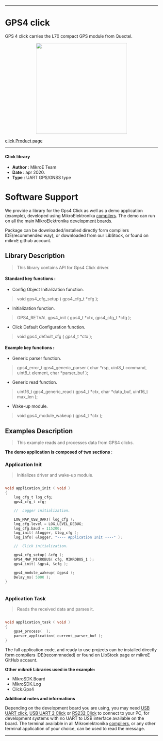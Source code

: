  
---
# GPS4 click

GPS 4 click carries the L70 compact GPS module from Quectel. 

<p align="center">
  <img src="https://download.mikroe.com/images/click_for_ide/gps4_click.png" height=300px>
</p>

[click Product page](<https://www.mikroe.com/gps-4-click>)

---


#### Click library 

- **Author**        : MikroE Team
- **Date**          : apr 2020.
- **Type**          : UART GPS/GNSS type


# Software Support

We provide a library for the Gps4 Click 
as well as a demo application (example), developed using MikroElektronika 
[compilers](https://shop.mikroe.com/compilers). 
The demo can run on all the main MikroElektronika [development boards](https://shop.mikroe.com/development-boards).

Package can be downloaded/installed directly form compilers IDE(recommended way), or downloaded from our LibStock, or found on mikroE github account. 

## Library Description

> This library contains API for Gps4 Click driver.

#### Standard key functions :

- Config Object Initialization function.
> void gps4_cfg_setup ( gps4_cfg_t *cfg ); 
 
- Initialization function.
> GPS4_RETVAL gps4_init ( gps4_t *ctx, gps4_cfg_t *cfg );

- Click Default Configuration function.
> void gps4_default_cfg ( gps4_t *ctx );


#### Example key functions :

- Generic parser function.
> gps4_error_t gps4_generic_parser ( char *rsp,  uint8_t command, uint8_t element, char *parser_buf );
 
- Generic read function.
> uint16_t gps4_generic_read ( gps4_t *ctx, char *data_buf, uint16_t max_len );

- Wake-up module.
> void gps4_module_wakeup ( gps4_t *ctx );

## Examples Description

> This example reads and processes data from GPS4 clicks.

**The demo application is composed of two sections :**

### Application Init 

> Initializes driver and wake-up module.

```c

void application_init ( void )
{
    log_cfg_t log_cfg;
    gps4_cfg_t cfg;

    //  Logger initialization.

    LOG_MAP_USB_UART( log_cfg );
    log_cfg.level = LOG_LEVEL_DEBUG;
    log_cfg.baud = 115200;
    log_init( &logger, &log_cfg );
    log_info( &logger, "---- Application Init ----" );

    //  Click initialization.

    gps4_cfg_setup( &cfg );
    GPS4_MAP_MIKROBUS( cfg, MIKROBUS_1 );
    gps4_init( &gps4, &cfg );

    gps4_module_wakeup( &gps4 );
    Delay_ms( 5000 );
}
  
```

### Application Task

> Reads the received data and parses it.

```c

void application_task ( void )
{
    gps4_process(  );
    parser_application( current_parser_buf );
}

```

The full application code, and ready to use projects can be  installed directly form compilers IDE(recommneded) or found on LibStock page or mikroE GitHub accaunt.

**Other mikroE Libraries used in the example:** 

- MikroSDK.Board
- MikroSDK.Log
- Click.Gps4

**Additional notes and informations**

Depending on the development board you are using, you may need 
[USB UART click](https://shop.mikroe.com/usb-uart-click), 
[USB UART 2 Click](https://shop.mikroe.com/usb-uart-2-click) or 
[RS232 Click](https://shop.mikroe.com/rs232-click) to connect to your PC, for 
development systems with no UART to USB interface available on the board. The 
terminal available in all Mikroelektronika 
[compilers](https://shop.mikroe.com/compilers), or any other terminal application 
of your choice, can be used to read the message.



---
